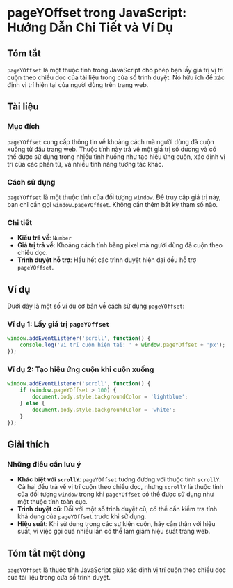 <!--
Meta Description: # pageYOffset trong JavaScript: Hướng Dẫn Chi Tiết và Ví Dụ ## Tóm tắt `pageYOffset` là một thuộc tính trong JavaScript cho phép bạn lấy giá trị vị tr...
Meta Keywords: pageyoffset, tính, cuộn, trong, một
-->

# pageYOffset trong JavaScript: Hướng Dẫn Chi Tiết và Ví Dụ

## Tóm tắt
`pageYOffset` là một thuộc tính trong JavaScript cho phép bạn lấy giá trị vị trí cuộn theo chiều dọc của tài liệu trong cửa sổ trình duyệt. Nó hữu ích để xác định vị trí hiện tại của người dùng trên trang web.

## Tài liệu
### Mục đích
`pageYOffset` cung cấp thông tin về khoảng cách mà người dùng đã cuộn xuống từ đầu trang web. Thuộc tính này trả về một giá trị số dương và có thể được sử dụng trong nhiều tình huống như tạo hiệu ứng cuộn, xác định vị trí của các phần tử, và nhiều tính năng tương tác khác.

### Cách sử dụng
`pageYOffset` là một thuộc tính của đối tượng `window`. Để truy cập giá trị này, bạn chỉ cần gọi `window.pageYOffset`. Không cần thêm bất kỳ tham số nào.

### Chi tiết
- **Kiểu trả về**: `Number`
- **Giá trị trả về**: Khoảng cách tính bằng pixel mà người dùng đã cuộn theo chiều dọc.
- **Trình duyệt hỗ trợ**: Hầu hết các trình duyệt hiện đại đều hỗ trợ `pageYOffset`.

## Ví dụ
Dưới đây là một số ví dụ cơ bản về cách sử dụng `pageYOffset`:

### Ví dụ 1: Lấy giá trị `pageYOffset`
```javascript
window.addEventListener('scroll', function() {
    console.log('Vị trí cuộn hiện tại: ' + window.pageYOffset + 'px');
});
```

### Ví dụ 2: Tạo hiệu ứng cuộn khi cuộn xuống
```javascript
window.addEventListener('scroll', function() {
    if (window.pageYOffset > 100) {
        document.body.style.backgroundColor = 'lightblue';
    } else {
        document.body.style.backgroundColor = 'white';
    }
});
```

## Giải thích
### Những điều cần lưu ý
- **Khác biệt với `scrollY`**: `pageYOffset` tương đương với thuộc tính `scrollY`. Cả hai đều trả về vị trí cuộn theo chiều dọc, nhưng `scrollY` là thuộc tính của đối tượng `window` trong khi `pageYOffset` có thể được sử dụng như một thuộc tính toàn cục.
- **Trình duyệt cũ**: Đối với một số trình duyệt cũ, có thể cần kiểm tra tính khả dụng của `pageYOffset` trước khi sử dụng.
- **Hiệu suất**: Khi sử dụng trong các sự kiện cuộn, hãy cẩn thận với hiệu suất, vì việc gọi quá nhiều lần có thể làm giảm hiệu suất trang web.

## Tóm tắt một dòng
`pageYOffset` là thuộc tính JavaScript giúp xác định vị trí cuộn theo chiều dọc của tài liệu trong cửa sổ trình duyệt.